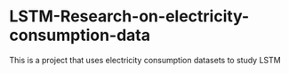 # LSTM-Research-on-electricity-consumption-data
This is a project that uses electricity consumption datasets to study LSTM
